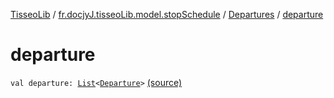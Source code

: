 [TisseoLib](../../index.md) / [fr.docjyJ.tisseoLib.model.stopSchedule](../index.md) / [Departures](index.md) / [departure](./departure.md)

# departure

`val departure: `[`List`](https://kotlinlang.org/api/latest/jvm/stdlib/kotlin.collections/-list/index.html)`<`[`Departure`](../-departure/index.md)`>` [(source)](https://github.com/docjyj/tisseoLib/tree/master/src/main/kotlin/fr/docjyJ/tisseoLib/model/stopSchedule/Departures.kt#L10)